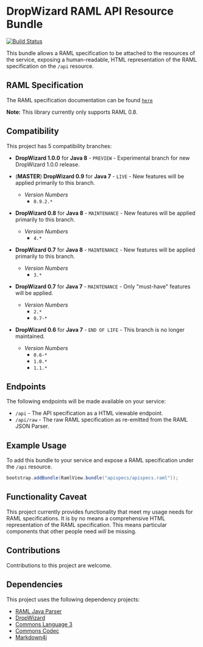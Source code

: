 # DropWizard RAML API Resource Bundle

[![Build Status](https://travis-ci.org/ozwolf-software/dropwizard-raml-view.svg?branch=master)](https://travis-ci.org/ozwolf-software/dropwizard-raml-view)

This bundle allows a RAML specification to be attached to the resources of the service, exposing a human-readable, HTML representation of the RAML specification on the `/api` resource.

## RAML Specification

The RAML specification documentation can be found [`here`](https://github.com/raml-org/raml-spec)

**Note:** This library currently only supports RAML 0.8.

## Compatibility

This project has 5 compatibility branches:

+ **DropWizard 1.0.0** for **Java 8** - `PREVIEW` - Experimental branch for new DropWizard 1.0.0 release.

+ (**MASTER**) **DropWizard 0.9** for **Java 7** - `LIVE` -  New features will be applied primarily to this branch.
    + *Version Numbers*
        + `0.9.2.*`

+ **DropWizard 0.8** for **Java 8** - `MAINTENANCE` - New features will be applied primarily to this branch.
    + *Version Numbers* 
        + `4.*`
+ **DropWizard 0.7** for **Java 8** - `MAINTENANCE` - New features will be applied primarily to this branch.
    + *Version Numbers* 
        + `3.*`
+ **DropWizard 0.7** for **Java 7** - `MAINTENANCE` - Only "must-have" features will be applied.
    + *Version Numbers*
        + `2.*`
        + `0.7-*`
+ **DropWizard 0.6** for **Java 7** - `END OF LIFE` - This branch is no longer maintained.
    + *Version Numbers*
        + `0.6-*`
        + `1.0.*`
        + `1.1.*`

## Endpoints

The following endpoints will be made available on your service:

+ `/api` - The API specification as a HTML viewable endpoint.
+ `/api/raw` - The raw RAML specification as re-emitted from the RAML JSON Parser.

## Example Usage

To add this bundle to your service and expose a RAML specification under the `/api` resource.

```java
bootstrap.addBundle(RamlView.bundle("apispecs/apispecs.raml"));
```

## Functionality Caveat

This project currently provides functionality that meet my usage needs for RAML specifications.  It is by no means a comprehensive HTML representation of the RAML specification.  This means particular components that other people need _will_ be missing.

## Contributions

Contributions to this project are welcome.

## Dependencies

This project uses the following dependency projects:

+ [RAML Java Parser](https://github.com/raml-org/raml-java-parser)
+ [DropWizard](https://github.com/dropwizard/dropwizard)
+ [Commons Language 3](https://github.com/apache/commons-lang)
+ [Commons Codec](https://github.com/apache/commons-codec)
+ [Markdown4j](https://github.com/jdcasey/markdown4j)
